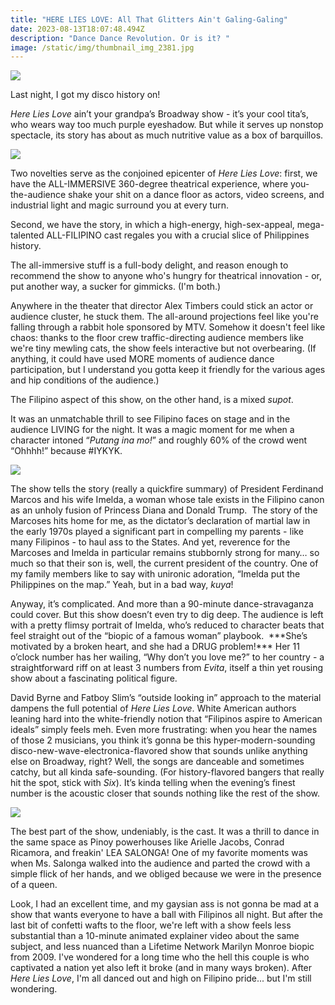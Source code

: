 ```yaml
---
title: "HERE LIES LOVE: All That Glitters Ain't Galing-Galing"
date: 2023-08-13T18:07:48.494Z
description: "Dance Dance Revolution. Or is it? "
image: /static/img/thumbnail_img_2381.jpg
---
```

![](/static/img/img_2374.jpg)

Last night, I got my disco history on! 

*Here Lies Love* ain’t your grandpa’s Broadway show - it’s your cool tita’s, who wears way too much purple eyeshadow. But while it serves up nonstop spectacle, its story has about as much nutritive value as a box of barquillos.  

![](/static/img/img_2389.jpg)

Two novelties serve as the conjoined epicenter of *Here Lies Love*: first, we have the ALL-IMMERSIVE 360-degree theatrical experience, where you-the-audience shake your shit on a dance floor as actors, video screens, and industrial light and magic surround you at every turn.

Second, we have the story, in which a high-energy, high-sex-appeal, mega-talented ALL-FILIPINO cast regales you with a crucial slice of Philippines history.

The all-immersive stuff is a full-body delight, and reason enough to recommend the show to anyone who's hungry for theatrical innovation - or, put another way, a sucker for gimmicks. (I'm both.)

Anywhere in the theater that director Alex Timbers could stick an actor or audience cluster, he stuck them. The all-around projections feel like you're falling through a rabbit hole sponsored by MTV. Somehow it doesn't feel like chaos: thanks to the floor crew traffic-directing audience members like we're tiny mewling cats, the show feels interactive but not overbearing. (If anything, it could have used MORE moments of audience dance participation, but I understand you gotta keep it friendly for the various ages and hip conditions of the audience.)

The Filipino aspect of this show, on the other hand, is a mixed *supot*. 

It was an unmatchable thrill to see Filipino faces on stage and in the audience LIVING for the night. It was a magic moment for me when a character intoned “*Putang ina mo!*” and roughly 60% of the crowd went “Ohhhh!” because #IYKYK.

![](/static/img/img_2402.jpg)

The show tells the story (really a quickfire summary) of President Ferdinand Marcos and his wife Imelda, a woman whose tale exists in the Filipino canon as an unholy fusion of Princess Diana and Donald Trump.  The story of the Marcoses hits home for me, as the dictator’s declaration of martial law in the early 1970s played a significant part in compelling my parents - like many Filipinos - to haul ass to the States. And yet, reverence for the Marcoses and Imelda in particular remains stubbornly strong for many… so much so that their son is, well, the current president of the country. One of my family members like to say with unironic adoration, “Imelda put the Philippines on the map.” Yeah, but in a bad way, *kuya*! 

Anyway, it’s complicated. And more than a 90-minute dance-stravaganza could cover. But this show doesn’t even try to dig deep. The audience is left with a pretty flimsy portrait of Imelda, who’s reduced to character beats that feel straight out of the “biopic of a famous woman” playbook.  \*\*\*She’s motivated by a broken heart, and she had a DRUG problem!\*\*\* Her 11 o’clock number has her wailing, “Why don’t you love me?” to her country - a straightforward riff on at least 3 numbers from *Evita*, itself a thin yet rousing show about a fascinating political figure. 

David Byrne and Fatboy Slim’s “outside looking in” approach to the material dampens the full potential of *Here Lies Love*. White American authors leaning hard into the white-friendly notion that “Filipinos aspire to American ideals” simply feels meh. Even more frustrating: when you hear the names of those 2 musicians, you think it’s gonna be this hyper-modern-sounding disco-new-wave-electronica-flavored show that sounds unlike anything else on Broadway, right? Well, the songs are danceable and sometimes catchy, but all kinda safe-sounding. (For history-flavored bangers that really hit the spot, stick with *Six*). It’s kinda telling when the evening’s finest number is the acoustic closer that sounds nothing like the rest of the show. 

![](/static/img/img_2418.jpg)

The best part of the show, undeniably, is the cast. It was a thrill to dance in the same space as Pinoy powerhouses like Arielle Jacobs, Conrad Ricamora, and freakin' LEA SALONGA! One of my favorite moments was when Ms. Salonga walked into the audience and parted the crowd with a simple flick of her hands, and we obliged because we were in the presence of a queen.

Look, I had an excellent time, and my gaysian ass is not gonna be mad at a show that wants everyone to have a ball with Filipinos all night. But after the last bit of confetti wafts to the floor, we're left with a show feels less substantial than a 10-minute animated explainer video about the same subject, and less nuanced than a Lifetime Network Marilyn Monroe biopic from 2009. I've wondered for a long time who the hell this couple is who captivated a nation yet also left it broke (and in many ways broken). After *Here Lies Love*, I'm all danced out and high on Filipino pride... but I'm still wondering.